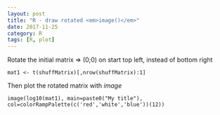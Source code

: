 ```yaml
---
layout: post
title: "R - draw rotated <em>image()</em>"
date: 2017-11-25
category: R
tags: [R, plot]
---
```


Rotate the initial matrix => (0;0) on start top left, instead of bottom right 

```
mat1 <- t(shuffMatrix)[,nrow(shuffMatrix):1]
```

Then plot the rotated matrix with <em>image</em>

```
image(log10(mat1), main=paste0("My title"), col=colorRampPalette(c('red','white','blue'))(12))
```

